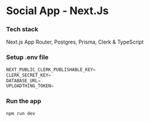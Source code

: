 # Social App - Next.Js

### Tech stack

Next.js App Router, Postgres, Prisma, Clerk & TypeScript

### Setup .env file

```js
NEXT_PUBLIC_CLERK_PUBLISHABLE_KEY=
CLERK_SECRET_KEY=
DATABASE_URL=
UPLOADTHING_TOKEN=
```

### Run the app

```shell
npm run dev
```
